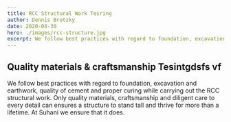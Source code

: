 ```yaml
---
title: RCC Structural Work Tesring
author: Dennis Brotzky
date: 2020-04-30
hero: ./images/rcc-structure.jpg
excerpt: We follow best practices with regard to foundation, excavation and earthwork, quality of cement and proper curing while carrying out the RCC structural work.
---
```


## Quality materials & craftsmanship Tesintgdsfs vf

We follow best practices with regard to foundation, excavation and earthwork, quality of cement and proper curing while carrying out the RCC structural work. Only quality materials, craftsmanship and diligent care to every detail can ensures a structure to stand tall and thrive for more than a lifetime. At Suhani we ensure that it does.


